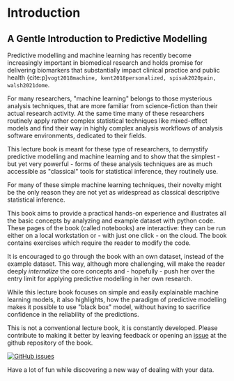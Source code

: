 # Introduction
## A Gentle Introduction to Predictive Modelling

Predictive modelling and machine learning has recently become increasingly important in biomedical
research and holds promise for delivering biomarkers that substantially impact
clinical practice and public health 
{cite:p}`vogt2018machine, kent2018personalized, spisak2020pain, walsh2021dome`.

For many researchers, "machine learning" belongs to those mysterious analysis techniques,
that are more familiar from science-fiction than their actual research activity.
At the same time many of these researchers routinely apply rather complex statistical techniques 
like mixed-effect models and find their way in highly complex analysis workflows of analysis software environments,
dedicated to their fields.

This lecture book is meant for these type of researchers,
to demystify predictive modelling and machine learning and to show
that the simplest - but yet very powerful - forms of these analysis techniques are as much accessible
as "classical" tools for statistical inference, they routinely use.

For many of these simple machine learning techniques,
their novelty might be the only reason they are not yet as widespread as classical descriptive statistical inference.

This book aims to provide a practical hands-on experience and illustrates all the basic concepts
by analyzing and example dataset with python code. These pages of the book (called notebooks) are interactive:
they can be run either on a local workstation or - with just one click - on the cloud.
The book contains exercises which require the reader to modify the code.

It is encouraged to go through the book with an own dataset, instead of the example dataset.
This way, although more challenging, will make the reader deeply *internalize* the core concepts
and - hopefully - push her over the entry limit for applying predictive modelling in her own research.

While this lecture book focuses on simple and easily explainable machine learning models,
it also highlights, how the paradigm of predictive modelling makes it possible to use "black box" model,
without having to sacrifice confidence in the reliability of the predictions.

This is not a conventional lecture book, it is constantly developed.
Please contribute to making it better by leaving feedback or opening an [issue](https://github.com/pni-lab/predmod_lecture/issues/new) at the github repository of the book.

[![GitHub issues](https://img.shields.io/github/issues/pni-lab/mlconfound.svg)](https://GitHub.com/pni-lab/predmod_lecture/issues/)

Have a lot of fun while discovering a new way of dealing with your data.




